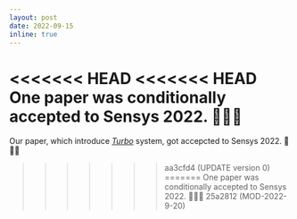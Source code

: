 ```yaml
---
layout: post
date: 2022-09-15
inline: true
---
```


<<<<<<< HEAD
<<<<<<< HEAD
One paper was conditionally accepted to Sensys 2022. :tada::tada::tada:
=======
Our paper, which introduce [*Turbo*](https://arxiv.org/abs/2207.00172) system, got accepcted to Sensys 2022. :tada::tada::tada:
>>>>>>> aa3cfd4 (UPDATE version 0)
=======
One paper was conditionally accepted to Sensys 2022. :tada::tada::tada:
>>>>>>> 25a2812 (MOD-2022-9-20)
